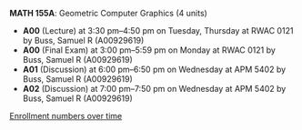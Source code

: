 **MATH 155A**: Geometric Computer Graphics (4 units)

- **A00** (Lecture) at 3:30 pm–4:50 pm on Tuesday, Thursday at RWAC 0121 by Buss, Samuel R (A00929619)
- **A00** (Final Exam) at 3:00 pm–5:59 pm on Monday at RWAC 0121 by Buss, Samuel R (A00929619)
- **A01** (Discussion) at 6:00 pm–6:50 pm on Wednesday at APM 5402 by Buss, Samuel R (A00929619)
- **A02** (Discussion) at 7:00 pm–7:50 pm on Wednesday at APM 5402 by Buss, Samuel R (A00929619)

[Enrollment numbers over time](./MATH155A.tsv)
